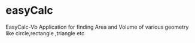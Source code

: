 easyCalc
========

EasyCalc-Vb Application for finding Area and Volume of various geometry like circle,rectangle ,triangle etc
